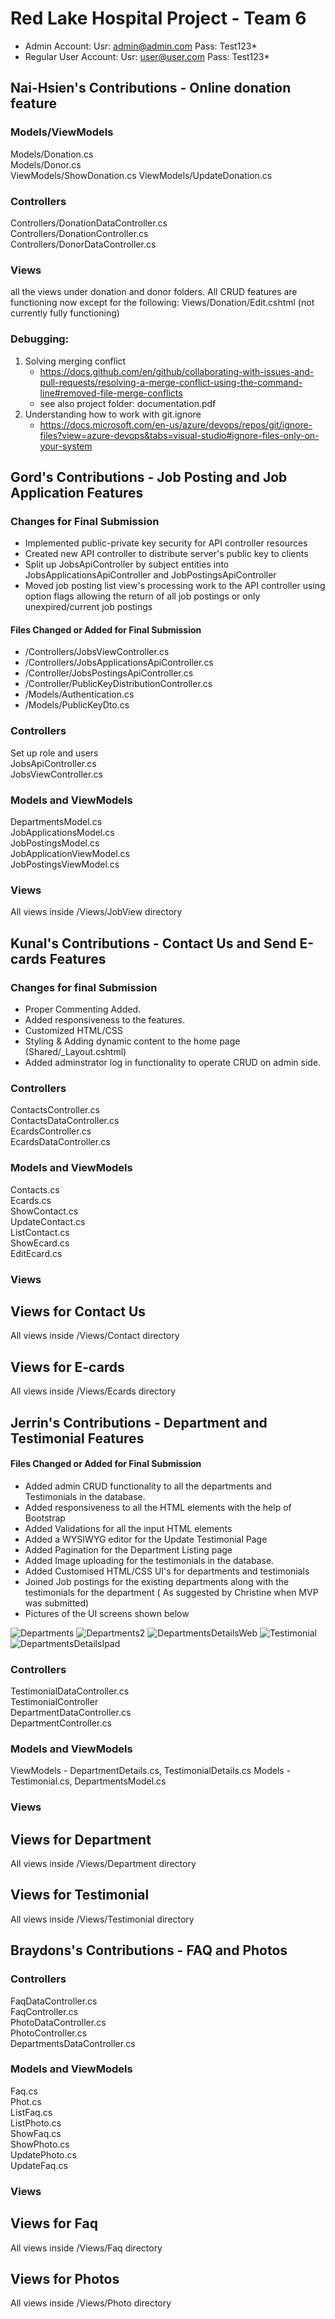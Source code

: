 # Red Lake Hospital Project - Team 6

- Admin Account: Usr: admin@admin.com Pass: Test123*
- Regular User Account: Usr: user@user.com Pass: Test123*


## Nai-Hsien's Contributions - Online donation feature
### Models/ViewModels 
Models/Donation.cs <br />
Models/Donor.cs <br />
ViewModels/ShowDonation.cs
ViewModels/UpdateDonation.cs
### Controllers
Controllers/DonationDataController.cs <br />
Controllers/DonationController.cs <br />
Controllers/DonorDataController.cs <br />
### Views
all the views under donation and donor folders. All CRUD features are functioning now except for the following:
Views/Donation/Edit.cshtml (not currently fully functioning) <br />

### Debugging:
1. Solving merging conflict <br />
    - https://docs.github.com/en/github/collaborating-with-issues-and-pull-requests/resolving-a-merge-conflict-using-the-command-line#removed-file-merge-conflicts
    - see also project folder: documentation.pdf
2. Understanding how to work with git.ignore <br />
    - https://docs.microsoft.com/en-us/azure/devops/repos/git/ignore-files?view=azure-devops&tabs=visual-studio#ignore-files-only-on-your-system

## Gord's Contributions - Job Posting and Job Application Features

### Changes for Final Submission
- Implemented public-private key security for API controller resources
- Created new API controller to distribute server's public key to clients
- Split up JobsApiController by subject entities into JobsApplicationsApiController and JobPostingsApiController
- Moved job posting list view's processing work to the API controller using option flags allowing the return of all job postings or only unexpired/current job postings

#### Files Changed or Added for Final Submission
- /Controllers/JobsViewController.cs
- /Controllers/JobsApplicationsApiController.cs
- /Controller/JobsPostingsApiController.cs
- /Controller/PublicKeyDistributionController.cs
- /Models/Authentication.cs
- /Models/PublicKeyDto.cs

### Controllers
Set up role and users <br />
JobsApiController.cs <br />
JobsViewController.cs <br />

### Models and ViewModels
DepartmentsModel.cs <br />
JobApplicationsModel.cs <br />
JobPostingsModel.cs <br />
JobApplicationViewModel.cs <br />
JobPostingsViewModel.cs <br />

### Views
All views inside /Views/JobView directory


## Kunal's Contributions - Contact Us and Send E-cards Features

### Changes for final Submission 
- Proper Commenting Added.
- Added responsiveness to the features.
- Customized HTML/CSS
- Styling & Adding dynamic content to the home page (Shared/_Layout.cshtml)
- Added adminstrator log in functionality to operate CRUD on admin side.

### Controllers
ContactsController.cs <br />
ContactsDataController.cs <br />
EcardsController.cs <br />
EcardsDataController.cs <br />

### Models and ViewModels
Contacts.cs <br />
Ecards.cs <br />
ShowContact.cs <br />
UpdateContact.cs <br />
ListContact.cs <br />
ShowEcard.cs <br />
EditEcard.cs <br />

### Views
## Views for Contact Us
All views inside /Views/Contact directory
## Views for E-cards
All views inside /Views/Ecards directory

## Jerrin's Contributions - Department and Testimonial Features

#### Files Changed or Added for Final Submission
- Added admin CRUD functionality to all the departments and Testimonials in the database.
- Added responsiveness to all the HTML elements with the help of Bootstrap
- Added Validations for all the input HTML elements
- Added a WYSIWYG editor for the Update Testimonial Page
- Added Pagination for the Department Listing page
- Added Image uploading for the testimonials in the database.
- Added Customised HTML/CSS UI's for departments and testimonials
- Joined Job postings for the existing departments along with the testimonials for the department ( As suggested by Christine when MVP was submitted)
- Pictures of the UI screens shown below
  
![Departments](Content/JerrinImages/DepartmentsPage1.png)
![Departments2](Content/JerrinImages/Departments.png)
![DepartmentsDetailsWeb](Content/JerrinImages/DepartmentDetailsWeb.png)
![Testimonial](Content/JerrinImages/EditTestimonial.png)
![DepartmentsDetailsIpad](Content/JerrinImages/DepartmentDetailsIpad.png)


### Controllers

TestimonialDataController.cs <br />
TestimonialController <br />
DepartmentDataController.cs <br />
DepartmentController.cs <br />

### Models and ViewModels

ViewModels - DepartmentDetails.cs, TestimonialDetails.cs
Models - Testimonial.cs, DepartmentsModel.cs

### Views
## Views for Department
All views inside /Views/Department directory
## Views for Testimonial
All views inside /Views/Testimonial directory


## Braydons's Contributions - FAQ and Photos

### Controllers
FaqDataController.cs <br />
FaqController.cs <br />
PhotoDataController.cs <br />
PhotoController.cs <br />
DepartmentsDataController.cs

### Models and ViewModels
Faq.cs <br />
Phot.cs <br />
ListFaq.cs <br />
ListPhoto.cs <br />
ShowFaq.cs <br />
ShowPhoto.cs <br />
UpdatePhoto.cs <br />
UpdateFaq.cs <br />

### Views
## Views for Faq
All views inside /Views/Faq directory
## Views for Photos
All views inside /Views/Photo directory
